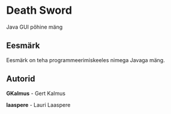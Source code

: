 # Death Sword
Java GUI põhine mäng

## Eesmärk
Eesmärk on teha programmeerimiskeeles nimega Javaga mäng. 


## Autorid
**GKalmus** - Gert Kalmus

**laaspere** - Lauri Laaspere
